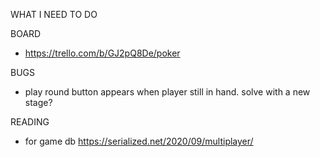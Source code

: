 WHAT I NEED TO DO

BOARD
- https://trello.com/b/GJ2pQ8De/poker

BUGS
<!-- - round winner bug ## was bug in usespring -->
<!-- - when its a draw - unhashable list
-   File "C:\Users\Edward\heads-up-poker\Websocket\App\Poker\hand.py", line 88, in calculate_winner
    winning_cards = list(set(list(best_one[2] + best_two[2])))
TypeError: unhashable type: 'list' -->
- play round button appears when player still in hand. solve with a new stage?

READING
- for game db https://serialized.net/2020/09/multiplayer/